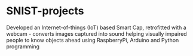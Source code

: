 # SNIST-projects

Developed an Internet-of-things (IoT) based Smart Cap, retrofitted with a webcam - converts images captured into sound helping visually impaired people to know objects ahead using RaspberryPi, Arduino and Python programming
